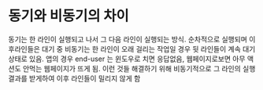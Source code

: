 # 동기와 비동기의 차이
동기는 한 라인이 실행되고 나서 그 다음 라인이 실행되는 방식. 순차적으로 실행되며 이후라인들은 대기 중
비동기는 한 라인이 오래 걸리는 작업일 경우 뒷 라인들이 계속 대기상태로 있음. 앱의 경우 end-user 는 윈도우로 치면 응답없음, 웹페이지로보면 아무 액션도 안먹는 웹페이지가 뜨게 됨. 이런 것들 해결하기 위해 비동기적으로 그 라인의 실행결과를 받게하여 이후 라인들이 밀리지 않게 함


